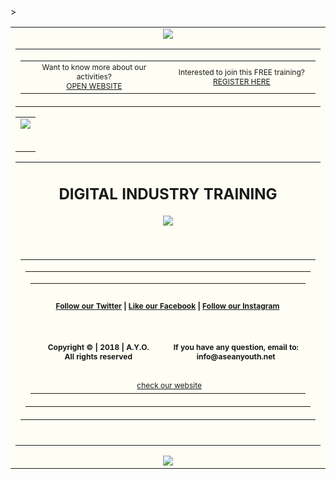 <html>
<body style="margin" border:"0" padding: 0;">
 <table align="center" border="0" cellpadding="0" cellspacing="0" height="100%" width="600px" id="backgroundTable">>
   <tr>
    <td align="center" width="100%" valign="top" bgcolor="#fffef4">
     <table border="0" cellpadding="0" cellspacing="0" width="100%" id="templatePreheader">
       <tr>
	<img src="https://aseanyouthnet.files.wordpress.com/2018/07/circletopside.png">
         <td valign="top" class="preheaderContent">
          <table border="0" cellpadding="0" cellspacing="0" width="600">
           <tr>
            <td valign="middle" width="600" align="center">
             <div mc:edit="std_preheader_links">
            <span style="font-size:12px">Want to know more about our activities? <br/><a href="http://aseanyouth.net" target="_blank">OPEN WEBSITE</a></span>
             </div>
	          </td>
            <td valign="middle" width="600" align="center">
             <div mc:edit="std_preheader_links">
              <span style="font-size:12px">Interested to join this FREE training? <br/><a href="http://gomobileagency.com/goid1/" target="_blank">REGISTER HERE</a></span>
             </div>
	          </td>
           </tr>
          </table>
        </td>
      </tr>
     </table>
     <table border="0" cellpading="0" cellspacing="0" width="600" id="templateContainer">
      <tr>
       <td align="center" valign="top">
        <table border="0" cellpadding="0" cellspacing="0" width="100%" id="templateHeader">
          <a href="http://gomobileagency.com/goid1/" target"_blank"><img src="https://aseanyouthnet.files.wordpress.com/2018/07/youth-empowerment-programe.png"</a>
        </table>
      </td>
      </tr>
    <table>
    <tr>
     <td align="center" valign="top" bgcolor="#fffef4">
      <h2 class="h4">DIGITAL INDUSTRY TRAINING </h2>
       <table border="0" cellpadding="5" cellspacing="0" width="600" id="templateBody">
	      <a href="http://gomobileagency.com/goid1/" target"_blank"><img src="https://aseanyouthnet.files.wordpress.com/2018/07/seminar-mobile-marketing4.jpg"</a>
      </table>
     </td>
    </tr>
      <tr>
       <td align="center" valign="top">
         <table border="0" cellpading="0" cellspacing="0" width="900" id="templateFooter">
          <tr>
           <td valign="top" class="footercontent">
            <table border="0" cellpadding="0" cellspacing="0" width="900" id="templateFooter">
             <tr>
              <td valign="top" class="FooterContent">
               <table border="0" cellpadding="0" cellspacing="0" width="900">
                <tr>
                 <td align="center" colspan="2" valign="middle" id="social" bgcolor="#fffef4">
                  <div mc:edit="std_social">
                   <h4 class="h4"><span style="font-size:12px"> &nbsp;<a href="https://twitter.com/ayoasean">Follow our Twitter</a> | <a href="https://www.facebook.com/pg/ASEANCommunity">Like our Facebook</a> | <a href="https://www.instagram.com/ayoasean/">Follow our Instagram</a></span>&nbsp;</h4>
                  </div>
                 </td>
                </tr>
                <tr>
                 <td align="center" valign="middle" width="900" bgcolor="#fffef4">
                  <div mc:edit="std_footer">
		   <h4 class="h4"><span style="font-size:12px">Copyright &copy; | 2018 | A.Y.O.<br/><b>All rights reserved</b></span></h6>
                  </div>
                 </td>
                 <td align="center" valign="middle" width="600" id="otherInformation" bgcolor="#fffef4">
                  <div mc:edit="OtherInformation">
                   <h4 class="h4"><span style="font-size:12px">If you have any question, email to:<br/><b>info@aseanyouth.net</b></span></h6>
                  </div>
                 </td>
                </tr>
                <tr>
                 <td colspan="2" align="center" valign="middle" id="utility" bgcolor="#fffef4">
                  <div mc:edit="std_utility">
                    &nbsp;<span style="font-size:12px"><a href="www.aseanyouth.net">check our website</a></span>
                  </div>
                 </td>
                </tr>
               </table>  
              </td>
             </tr>
            </table>
           </td>
          </tr>
         </table>
        <br/>
       </td>
      </tr>
     </table><img src="https://aseanyouthnet.files.wordpress.com/2018/07/circletopside.png">
    </body>
</html>
  
        
        
        
        
        
        
        
        
        
             
           
